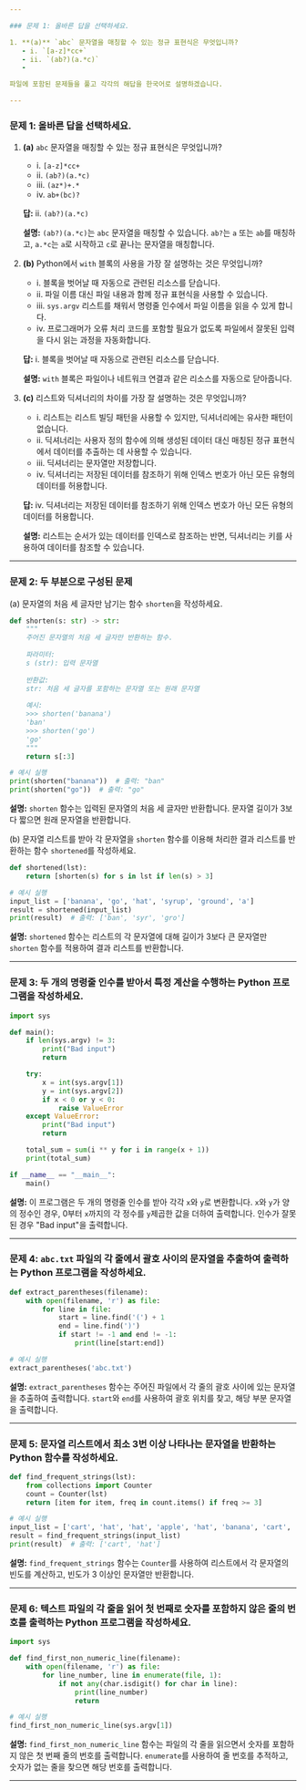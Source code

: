 ```yaml
---

### 문제 1: 올바른 답을 선택하세요.

1. **(a)** `abc` 문자열을 매칭할 수 있는 정규 표현식은 무엇입니까?
   - i. `[a-z]*cc+`
   - ii. `(ab?)(a.*c)`
   -

파일에 포함된 문제들을 풀고 각각의 해답을 한국어로 설명하겠습니다.

---
```


### 문제 1: 올바른 답을 선택하세요.

1. **(a)** `abc` 문자열을 매칭할 수 있는 정규 표현식은 무엇입니까?
   - i. `[a-z]*cc+`
   - ii. `(ab?)(a.*c)`
   - iii. `(az*)+.*`
   - iv. `ab+(bc)?`

   **답:** ii. `(ab?)(a.*c)`

   **설명:** `(ab?)(a.*c)`는 `abc` 문자열을 매칭할 수 있습니다. `ab?`는 `a` 또는 `ab`를 매칭하고, `a.*c`는 `a`로 시작하고 `c`로 끝나는 문자열을 매칭합니다.

2. **(b)** Python에서 `with` 블록의 사용을 가장 잘 설명하는 것은 무엇입니까?
   - i. 블록을 벗어날 때 자동으로 관련된 리소스를 닫습니다.
   - ii. 파일 이름 대신 파일 내용과 함께 정규 표현식을 사용할 수 있습니다.
   - iii. `sys.argv` 리스트를 채워서 명령줄 인수에서 파일 이름을 읽을 수 있게 합니다.
   - iv. 프로그래머가 오류 처리 코드를 포함할 필요가 없도록 파일에서 잘못된 입력을 다시 읽는 과정을 자동화합니다.

   **답:** i. 블록을 벗어날 때 자동으로 관련된 리소스를 닫습니다.

   **설명:** `with` 블록은 파일이나 네트워크 연결과 같은 리소스를 자동으로 닫아줍니다.

3. **(c)** 리스트와 딕셔너리의 차이를 가장 잘 설명하는 것은 무엇입니까?
   - i. 리스트는 리스트 빌딩 패턴을 사용할 수 있지만, 딕셔너리에는 유사한 패턴이 없습니다.
   - ii. 딕셔너리는 사용자 정의 함수에 의해 생성된 데이터 대신 매칭된 정규 표현식에서 데이터를 추출하는 데 사용할 수 있습니다.
   - iii. 딕셔너리는 문자열만 저장합니다.
   - iv. 딕셔너리는 저장된 데이터를 참조하기 위해 인덱스 번호가 아닌 모든 유형의 데이터를 허용합니다.

   **답:** iv. 딕셔너리는 저장된 데이터를 참조하기 위해 인덱스 번호가 아닌 모든 유형의 데이터를 허용합니다.

   **설명:** 리스트는 순서가 있는 데이터를 인덱스로 참조하는 반면, 딕셔너리는 키를 사용하여 데이터를 참조할 수 있습니다.

---

### 문제 2: 두 부분으로 구성된 문제

(a) 문자열의 처음 세 글자만 남기는 함수 `shorten`을 작성하세요. 

```python
def shorten(s: str) -> str:
    """
    주어진 문자열의 처음 세 글자만 반환하는 함수.
    
    파라미터:
    s (str): 입력 문자열
    
    반환값:
    str: 처음 세 글자를 포함하는 문자열 또는 원래 문자열
    
    예시:
    >>> shorten('banana')
    'ban'
    >>> shorten('go')
    'go'
    """
    return s[:3]

# 예시 실행
print(shorten("banana"))  # 출력: "ban"
print(shorten("go"))  # 출력: "go"
```

**설명:** `shorten` 함수는 입력된 문자열의 처음 세 글자만 반환합니다. 문자열 길이가 3보다 짧으면 원래 문자열을 반환합니다.

(b) 문자열 리스트를 받아 각 문자열을 `shorten` 함수를 이용해 처리한 결과 리스트를 반환하는 함수 `shortened`를 작성하세요.

```python
def shortened(lst):
    return [shorten(s) for s in lst if len(s) > 3]

# 예시 실행
input_list = ['banana', 'go', 'hat', 'syrup', 'ground', 'a']
result = shortened(input_list)
print(result)  # 출력: ['ban', 'syr', 'gro']
```

**설명:** `shortened` 함수는 리스트의 각 문자열에 대해 길이가 3보다 큰 문자열만 `shorten` 함수를 적용하여 결과 리스트를 반환합니다.

---

### 문제 3: 두 개의 명령줄 인수를 받아서 특정 계산을 수행하는 Python 프로그램을 작성하세요.

```python
import sys

def main():
    if len(sys.argv) != 3:
        print("Bad input")
        return

    try:
        x = int(sys.argv[1])
        y = int(sys.argv[2])
        if x < 0 or y < 0:
            raise ValueError
    except ValueError:
        print("Bad input")
        return

    total_sum = sum(i ** y for i in range(x + 1))
    print(total_sum)

if __name__ == "__main__":
    main()
```

**설명:** 이 프로그램은 두 개의 명령줄 인수를 받아 각각 `x`와 `y`로 변환합니다. `x`와 `y`가 양의 정수인 경우, 0부터 `x`까지의 각 정수를 `y`제곱한 값을 더하여 출력합니다. 인수가 잘못된 경우 "Bad input"을 출력합니다.

---

### 문제 4: `abc.txt` 파일의 각 줄에서 괄호 사이의 문자열을 추출하여 출력하는 Python 프로그램을 작성하세요.

```python
def extract_parentheses(filename):
    with open(filename, 'r') as file:
        for line in file:
            start = line.find('(') + 1
            end = line.find(')')
            if start != -1 and end != -1:
                print(line[start:end])

# 예시 실행
extract_parentheses('abc.txt')
```

**설명:** `extract_parentheses` 함수는 주어진 파일에서 각 줄의 괄호 사이에 있는 문자열을 추출하여 출력합니다. `start`와 `end`를 사용하여 괄호 위치를 찾고, 해당 부분 문자열을 출력합니다.

---

### 문제 5: 문자열 리스트에서 최소 3번 이상 나타나는 문자열을 반환하는 Python 함수를 작성하세요.

```python
def find_frequent_strings(lst):
    from collections import Counter
    count = Counter(lst)
    return [item for item, freq in count.items() if freq >= 3]

# 예시 실행
input_list = ['cart', 'hat', 'hat', 'apple', 'hat', 'banana', 'cart', 'hat', 'apple', 'cart']
result = find_frequent_strings(input_list)
print(result)  # 출력: ['cart', 'hat']
```

**설명:** `find_frequent_strings` 함수는 `Counter`를 사용하여 리스트에서 각 문자열의 빈도를 계산하고, 빈도가 3 이상인 문자열만 반환합니다.

---

### 문제 6: 텍스트 파일의 각 줄을 읽어 첫 번째로 숫자를 포함하지 않은 줄의 번호를 출력하는 Python 프로그램을 작성하세요.

```python
import sys

def find_first_non_numeric_line(filename):
    with open(filename, 'r') as file:
        for line_number, line in enumerate(file, 1):
            if not any(char.isdigit() for char in line):
                print(line_number)
                return

# 예시 실행
find_first_non_numeric_line(sys.argv[1])
```

**설명:** `find_first_non_numeric_line` 함수는 파일의 각 줄을 읽으면서 숫자를 포함하지 않은 첫 번째 줄의 번호를 출력합니다. `enumerate`를 사용하여 줄 번호를 추적하고, 숫자가 없는 줄을 찾으면 해당 번호를 출력합니다.

---